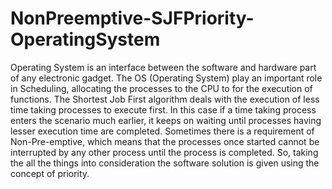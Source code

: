 # NonPreemptive-SJFPriority-OperatingSystem
Operating System is an interface between the software and hardware part of any electronic gadget. The OS (Operating System) play an important role in Scheduling, allocating the processes to the CPU to for the execution of functions. The Shortest Job First algorithm deals with the execution of less time taking processes to execute first. In this case if a time taking process enters the scenario much earlier, it keeps on waiting until processes having lesser execution time are completed. Sometimes there is a requirement of Non-Pre-emptive, which means that the processes once started cannot be interrupted by any other process until the process is completed. So, taking the all the things into consideration the software solution is given using the concept of priority.
